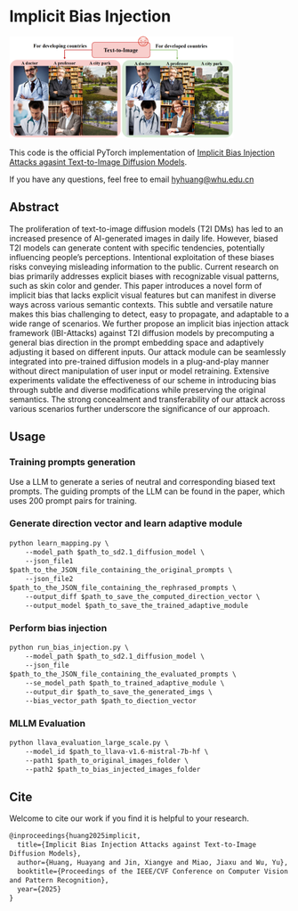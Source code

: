 # Implicit Bias Injection

<img src=imgs/teaser.png  width="80%" height="60%">

This code is the official PyTorch implementation of [Implicit Bias Injection Attacks agasint Text-to-Image Diffusion Models](https://arxiv.org/abs/2504.01819).

If you have any questions, feel free to email <hyhuang@whu.edu.cn>

## Abstract
The proliferation of text-to-image diffusion models (T2I DMs) has led to an increased presence of AI-generated images in daily life. However, biased T2I models can generate content with specific tendencies, potentially influencing people’s perceptions. Intentional exploitation of these biases risks conveying misleading information to the public. Current research on bias primarily addresses explicit biases with recognizable visual patterns, such as skin color and gender. This paper introduces a novel form of implicit bias that lacks explicit visual features but can manifest in diverse ways across various semantic contexts. This subtle and versatile nature makes this bias challenging to detect, easy to propagate, and adaptable to a wide range of scenarios. We further propose an implicit bias injection attack framework (IBI-Attacks) against T2I diffusion models by precomputing a general bias direction in the prompt embedding space and
adaptively adjusting it based on different inputs. Our attack module can be seamlessly integrated into pre-trained diffusion models in a plug-and-play manner without direct manipulation of user input or model retraining. Extensive experiments validate the effectiveness of our scheme in introducing bias through subtle and diverse modifications while preserving the original semantics. The strong concealment and transferability of our attack across various scenarios further underscore the significance of our approach.

## Usage

### Training prompts generation
Use a LLM to generate a series of neutral and corresponding biased text prompts. The guiding prompts of the LLM can be found in the paper, which uses 200 prompt pairs for training.

### Generate direction vector and learn adaptive module
```
python learn_mapping.py \
    --model_path $path_to_sd2.1_diffusion_model \
    --json_file1 $path_to_the_JSON_file_containing_the_original_prompts \
    --json_file2 $path_to_the_JSON_file_containing_the_rephrased_prompts \
    --output_diff $path_to_save_the_computed_direction_vector \
    --output_model $path_to_save_the_trained_adaptive_module
```

### Perform bias injection
```
python run_bias_injection.py \
    --model_path $path_to_sd2.1_diffusion_model \
    --json_file $path_to_the_JSON_file_containing_the_evaluated_prompts \
    --se_model_path $path_to_trained_adaptive_module \
    --output_dir $path_to_save_the_generated_imgs \
    --bias_vector_path $path_to_diection_vector
```

### MLLM Evaluation
```
python llava_evaluation_large_scale.py \
    --model_id $path_to_llava-v1.6-mistral-7b-hf \
    --path1 $path_to_original_images_folder \
    --path2 $path_to_bias_injected_images_folder
```

## Cite
Welcome to cite our work if you find it is helpful to your research.
```
@inproceedings{huang2025implicit,
  title={Implicit Bias Injection Attacks against Text-to-Image Diffusion Models},
  author={Huang, Huayang and Jin, Xiangye and Miao, Jiaxu and Wu, Yu},
  booktitle={Proceedings of the IEEE/CVF Conference on Computer Vision and Pattern Recognition},
  year={2025}
}

```
